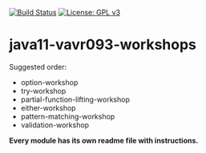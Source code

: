 [![Build Status](https://travis-ci.com/mtumilowicz/java11-vavr093-workshops.svg?branch=master)](https://travis-ci.com/mtumilowicz/java11-vavr093-workshops)
[![License: GPL v3](https://img.shields.io/badge/License-GPLv3-blue.svg)](https://www.gnu.org/licenses/gpl-3.0)

# java11-vavr093-workshops
Suggested order:
* option-workshop
* try-workshop
* partial-function-lifting-workshop
* either-workshop
* pattern-matching-workshop
* validation-workshop

**Every module has its own readme file with instructions.**
